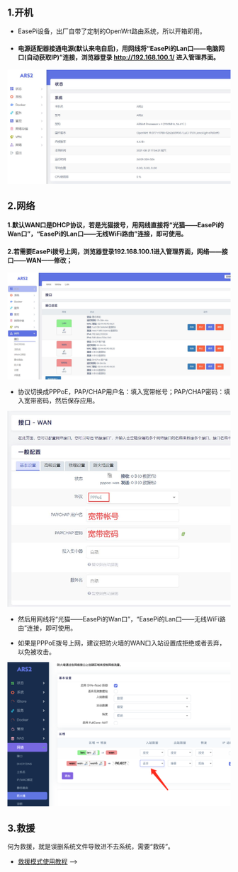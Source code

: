 
## 1.开机

 * EasePi设备，出厂自带了定制的OpenWrt路由系统，所以开箱即用。

 * #### 电源适配器接通电源(默认来电自启)，用网线将“EasePi的Lan口——电脑网口(自动获取IP)”连接，浏览器登录 http://192.168.100.1/ 进入管理界面。

![quick1](./quick/quick1.jpg) 



## 2.网络

#### 1.默认WAN口是DHCP协议，若是光猫拨号，用网线直接将“光猫——EasePi的Wan口”，“EasePi的Lan口——无线WiFi路由”连接，即可使用。


#### 2.若需要EasePi拨号上网，浏览器登录192.168.100.1进入管理界面，网络——接口——WAN——修改；

![quick2](./quick/quick2.jpg) 

 * 协议切换成PPPoE，PAP/CHAP用户名：填入宽带帐号；PAP/CHAP密码：填入宽带密码，然后保存应用。

![quick3](./quick/quick3.jpg) 

 * 然后用网线将“光猫——EasePi的Wan口”，“EasePi的Lan口——无线WiFi路由”连接，即可使用。

 * 如果是PPPoE拨号上网，建议把防火墙的WAN口入站设置成拒绝或者丢弃，以免被攻击。
 
![quick3](./quick/quick4.jpg)  


## 3.救援

何为救援，就是误删系统文件导致进不去系统，需要“救砖”。

 * [救援模式使用教程](https://doc.linkease.com/zh/guide/easepi/common.html#救援模式) -->
